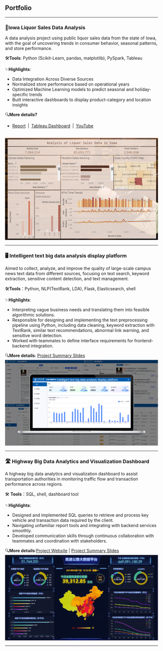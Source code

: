 ## Portfolio
---
### 🍷Iowa Liquor Sales Data Analysis
A data analysis project using public liquor sales data from the state of Iowa, with the goal of uncovering trends in consumer behavior, seasonal patterns, and store performance.<br>

🛠**Tools**: Python (Scikit-Learn, pandas, matplotlib), PySpark, Tableau <br>

✨**Highlights**: <br>
- Data Integration Across Diverse Sources
- Normalized store performance based on operational years
- Optimized Machine Learning models to predict seasonal and holiday-specific trends
- Built interactive dashboards to display product-category and location insights

🔍**More details?** <br>
- [Report](https://github.sfu.ca/wya65/cheerstodata) | [Tableau Dashboard](https://public.tableau.com/app/profile/yingzi.yuan/viz/Book1_17414960412010/Dashboard2?publish=yes) | [YouTube](https://www.youtube.com/watch?v=eNGkROW1Uew&ab_channel=SophiaYang)
<br>
<img src="images/Tab2.png?raw=true"/>

---
### 🖥️ Intelligent text big data analysis display platform
Aimed to collect, analyze, and improve the quality of large-scale campus news text data from different sources, focusing on text search, keyword extraction, sensitive content detection, and text management.<br>

🛠**Tools**：Python, NLP(TextRank, LDA), Flask, Elasticsearch, shell

✨**Highlights**:
-  Interpreting vague business needs and translating them into feasible algorithmic solutions.
- Responsible for designing and implementing the text preprocessing pipeline using Python, including data cleaning, keyword extraction with TextRank, similar text recommendations, abnormal link warning, and sensitive word detection.
- Worked with teammates to define interface requirements for frontend-backend integration.

🔍**More details**: [Project Summary Slides](https://docs.google.com/presentation/d/16s6zZYxvOKEwYpxy2t02wZa0QElIp27SVfzsVwCSuq8/edit?usp=sharing)<br>
<img src="images/Project2.png?raw=true"/>

---

### 🛣️ Highway Big Data Analytics and Visualization Dashboard
A highway big data analytics and visualization dashboard to assist transportation authorities in monitoring traffic flow and transaction performance across regions.<br>

🛠 **Tools**：SQL, shell, dashboard tool

✨**Highlights**:
- Designed and implemented SQL queries to retrieve and process key vehicle and transaction data required by the client. 
- Navigating unfamiliar report tools and integrating with backend services smoothly.
- Developed communication skills through continuous collaboration with teammates and coordination with stakeholders.

🔍**More details**:[Project Website](http://39.105.1.143:9998/ ) | [Project Summary Slides](https://docs.google.com/presentation/d/1A2bPSx9vF1x0Jmy0NeHrYnkctKXp56VlwC_TXf0Hx8o/edit?usp=sharing)<br>
<img src="images/Picture1.png?raw=true"/>


---

